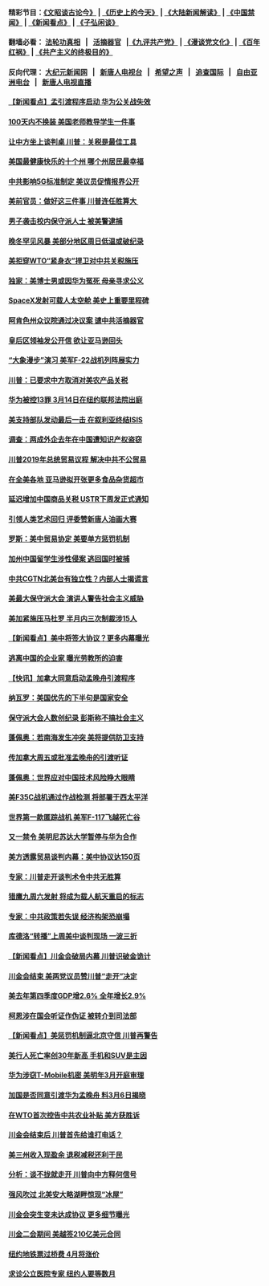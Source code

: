 #### 精彩节目：[《文昭谈古论今》](http://155.138.205.71/wenzhao) | [《历史上的今天》](http://155.138.205.71/today-in-history) | [《大陆新闻解读》](http://155.138.205.71/ntdtv-comedy) | [《中国禁闻》](http://155.138.205.71/ntdtv-news) | [《新闻看点》](http://155.138.205.71/news-insight) | [《子弘闲谈》](http://155.138.205.71/zihongxiantan/) 

 #### 翻墙必看： [法轮功真相](http://155.138.205.71:10000/videos/truth.html) &nbsp;&nbsp;|&nbsp;&nbsp; [活摘器官](http://155.138.205.71:10000/videos/res/Organs/) &nbsp;&nbsp;|[《九评共产党》](http://155.138.205.71:10000/videos/jiuping) | [《漫谈党文化》](http://155.138.205.71:10000/videos/mtdwh) | [《百年红祸》](http://155.138.205.71:10000/videos/bnhh) | [《共产主义的终极目的》](http://155.138.205.71:10000/videos/res/zjmd) 

 #### 反向代理： [大纪元新闻网](http://155.138.205.71:10080/) &nbsp;&nbsp;|&nbsp;&nbsp; [新唐人电视台](http://155.138.205.71:8000/) &nbsp;&nbsp;|&nbsp;&nbsp; [希望之声](http://155.138.205.71:8200/) &nbsp;&nbsp;|&nbsp;&nbsp; [追查国际](http://155.138.205.71:10010/) &nbsp;&nbsp;|&nbsp;&nbsp; [自由亚洲电台](http://155.138.205.71:9800/) &nbsp;&nbsp;|&nbsp;&nbsp; [新唐人电视直播](http://155.138.205.71/) 

#### [【新闻看点】孟引渡程序启动 华为公关战失效](../pages/nsc412/n11084453.md?t=03022136) 

#### [100天内不换装 美国老师教导学生一件事](../pages/nsc412/n11084543.md?t=03022136) 

#### [让中方坐上谈判桌 川普：关税是最佳工具](../pages/nsc412/n11084359.md?t=03022136) 

#### [美国最健康快乐的十个州 哪个州居民最幸福](../pages/nsc412/n11084450.md?t=03022136) 

#### [中共影响5G标准制定 美议员促情报界公开](../pages/nsc412/n11084422.md?t=03022136) 

#### [美前官员：做好这三件事 川普连任胜算大 ](../pages/nsc412/n11083314.md?t=03022136) 

#### [男子袭击校内保守派人士 被美警逮捕](../pages/nsc412/n11083471.md?t=03022136) 

#### [晚冬罕见风暴 美部分地区周日低温或破纪录](../pages/nsc412/n11084235.md?t=03022136) 

#### [美拒穿WTO“紧身衣”捍卫对中共关税施压](../pages/nsc412/n11084156.md?t=03022136) 

#### [独家：美博士男或因华为冤死 母亲寻求公义](../pages/nsc412/n11082270.md?t=03022136) 

#### [SpaceX发射可载人太空舱 美史上重要里程碑](../pages/nsc412/n11084023.md?t=03022136) 

#### [阿肯色州众议院通过决议案 谴中共活摘器官](../pages/nsc412/n11082231.md?t=03022136) 

#### [皇后区领袖发公开信  欲让亚马逊回头](../pages/nsc412/n11083353.md?t=03022136) 

#### [“大象漫步”演习 美军F-22战机列阵展实力](../pages/nsc412/n11083501.md?t=03022136) 

#### [川普：已要求中方取消对美农产品关税](../pages/nsc412/n11083216.md?t=03022136) 

#### [华为被控13罪 3月14日在纽约联邦法院出庭](../pages/nsc412/n11082772.md?t=03022136) 

#### [美支持部队发动最后一击 在叙利亚终结ISIS](../pages/nsc412/n11082463.md?t=03022136) 

#### [调查：两成外企去年在中国遭知识产权盗窃](../pages/nsc412/n11082699.md?t=03022136) 

#### [川普2019年总统贸易议程 解决中共不公贸易](../pages/nsc412/n11082766.md?t=03022136) 

#### [在全美各地 亚马逊拟开张更多食品杂货超市](../pages/nsc412/n11082620.md?t=03022136) 

#### [延迟增加中国商品关税 USTR下周发正式通知](../pages/nsc412/n11082707.md?t=03022136) 

#### [引领人类艺术回归 评委赞新唐人油画大赛](../pages/nsc412/n11082419.md?t=03022136) 

#### [罗斯：美中贸易协定 美要单方惩罚机制](../pages/nsc412/n11082394.md?t=03022136) 

#### [加州中国留学生涉性侵案 逃回国时被捕](../pages/nsc412/n11082599.md?t=03022136) 

#### [中共CGTN北美台有独立性？内部人士揭谎言](../pages/nsc412/n11082511.md?t=03022136) 

#### [美最大保守派大会 演讲人警告社会主义威胁](../pages/nsc412/n11082171.md?t=03022136) 

#### [美加紧施压马杜罗 半月内三次制裁涉15人](../pages/nsc412/n11082496.md?t=03022136) 

#### [【新闻看点】美中将签大协议？更多内幕曝光](../pages/nsc412/n11082208.md?t=03022136) 

#### [逃离中国的企业家 曝光劳教所的迫害](../pages/nsc412/n11080422.md?t=03022136) 

#### [【快讯】加拿大同意启动孟晚舟引渡程序](../pages/nsc412/n11082478.md?t=03022136) 

#### [纳瓦罗：美国优先的下半句是国家安全](../pages/nsc412/n11082363.md?t=03022136) 

#### [保守派大会人数创纪录 彭斯称不搞社会主义](../pages/nsc412/n11082273.md?t=03022136) 

#### [蓬佩奥：若南海发生冲突 美将提供防卫支持](../pages/nsc412/n11082064.md?t=03022136) 

#### [传加拿大周五或批准孟晚舟的引渡听证](../pages/nsc412/n11082068.md?t=03022136) 

#### [蓬佩奥：世界应对中国技术风险睁大眼睛](../pages/nsc412/n11081916.md?t=03022136) 

#### [美F35C战机通过作战检测 将部署于西太平洋](../pages/nsc412/n11081544.md?t=03022136) 

#### [世界第一款匿踪战机 美军F-117飞越死亡谷](../pages/nsc412/n11081432.md?t=03022136) 

#### [又一禁令 美明尼苏达大学暂停与华为合作](../pages/nsc412/n11080819.md?t=03022136) 

#### [美方透露贸易谈判内幕：美中协议达150页](../pages/nsc412/n11080846.md?t=03022136) 

#### [专家：川普走开谈判术令中共无胜算](../pages/nsc412/n11080966.md?t=03022136) 

#### [猎鹰九周六发射 将成为载人航天重启的标志](../pages/nsc412/n11080738.md?t=03022136) 

#### [专家：中共政策若失误 经济构架恐崩塌](../pages/nsc412/n11080731.md?t=03022136) 

#### [库德洛“转播”上周美中谈判现场 一波三折](../pages/nsc412/n11080699.md?t=03022136) 

#### [【新闻看点】川金会破局内幕 川普识破金诡计](../pages/nsc412/n11080199.md?t=03022136) 

#### [川金会结束 美两党议员赞川普“走开”决定](../pages/nsc412/n11080514.md?t=03022136) 

#### [美去年第四季度GDP增2.6% 全年增长2.9%](../pages/nsc412/n11080414.md?t=03022136) 

#### [柯恩涉在国会听证作伪证 被转介到司法部](../pages/nsc412/n11080130.md?t=03022136) 

#### [【新闻看点】美惩罚机制逼北京守信 川普再警告](../pages/nsc412/n11079954.md?t=03022136) 

#### [美行人死亡率创30年新高 手机和SUV是主因](../pages/nsc412/n11080364.md?t=03022136) 

#### [华为涉窃T-Mobile机密 美明年3月开庭审理](../pages/nsc412/n11080311.md?t=03022136) 

#### [加国是否同意引渡华为孟晚舟 料3月6日揭晓](../pages/nsc412/n11080262.md?t=03022136) 

#### [在WTO首次控告中共农业补贴 美方获胜诉](../pages/nsc412/n11080207.md?t=03022136) 

#### [川金会结束后 川普首先给谁打电话？](../pages/nsc412/n11080159.md?t=03022136) 

#### [美三州收入现盈余 退税减税还利于民](../pages/nsc412/n11080035.md?t=03022136) 

#### [分析：谈不拢就走开 川普向中方释何信号](../pages/nsc412/n11080054.md?t=03022136) 

#### [强风吹过 北美安大略湖畔惊现“冰屋”](../pages/nsc412/n11079884.md?t=03022136) 

#### [川金会突生变未达成协议 更多细节曝光](../pages/nsc412/n11079649.md?t=03022136) 

#### [川金二会期间 美越签210亿美元合同](../pages/nsc412/n11079644.md?t=03022136) 

#### [纽约地铁票过桥费 4月将涨价](../pages/nsc412/n11078771.md?t=03022136) 

#### [求诊公立医院专家 纽约人要等数月](../pages/nsc412/n11078755.md?t=03022136) 

